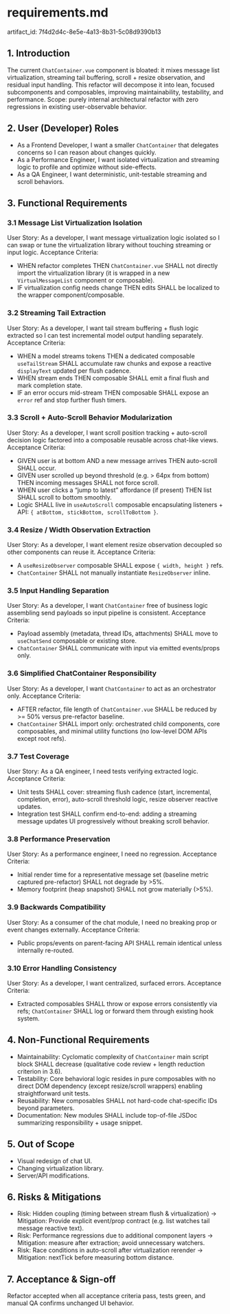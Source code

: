 # requirements.md

artifact_id: 7f4d2d4c-8e5e-4a13-8b31-5c08d9390b13

## 1. Introduction
The current `ChatContainer.vue` component is bloated: it mixes message list virtualization, streaming tail buffering, scroll + resize observation, and residual input handling. This refactor will decompose it into lean, focused subcomponents and composables, improving maintainability, testability, and performance. Scope: purely internal architectural refactor with zero regressions in existing user-observable behavior.

## 2. User (Developer) Roles
- As a Frontend Developer, I want a smaller `ChatContainer` that delegates concerns so I can reason about changes quickly.
- As a Performance Engineer, I want isolated virtualization and streaming logic to profile and optimize without side-effects.
- As a QA Engineer, I want deterministic, unit-testable streaming and scroll behaviors.

## 3. Functional Requirements

### 3.1 Message List Virtualization Isolation
User Story: As a developer, I want message virtualization logic isolated so I can swap or tune the virtualization library without touching streaming or input logic.
Acceptance Criteria:
- WHEN refactor completes THEN `ChatContainer.vue` SHALL not directly import the virtualization library (it is wrapped in a new `VirtualMessageList` component or composable).
- IF virtualization config needs change THEN edits SHALL be localized to the wrapper component/composable.

### 3.2 Streaming Tail Extraction
User Story: As a developer, I want tail stream buffering + flush logic extracted so I can test incremental model output handling separately.
Acceptance Criteria:
- WHEN a model streams tokens THEN a dedicated composable `useTailStream` SHALL accumulate raw chunks and expose a reactive `displayText` updated per flush cadence.
- WHEN stream ends THEN composable SHALL emit a final flush and mark completion state.
- IF an error occurs mid-stream THEN composable SHALL expose an `error` ref and stop further flush timers.

### 3.3 Scroll + Auto-Scroll Behavior Modularization
User Story: As a developer, I want scroll position tracking + auto-scroll decision logic factored into a composable reusable across chat-like views.
Acceptance Criteria:
- GIVEN user is at bottom AND a new message arrives THEN auto-scroll SHALL occur.
- GIVEN user scrolled up beyond threshold (e.g. > 64px from bottom) THEN incoming messages SHALL not force scroll.
- WHEN user clicks a “jump to latest” affordance (if present) THEN list SHALL scroll to bottom smoothly.
- Logic SHALL live in `useAutoScroll` composable encapsulating listeners + API: `{ atBottom, stickBottom, scrollToBottom }`.

### 3.4 Resize / Width Observation Extraction
User Story: As a developer, I want element resize observation decoupled so other components can reuse it.
Acceptance Criteria:
- A `useResizeObserver` composable SHALL expose `{ width, height }` refs.
- `ChatContainer` SHALL not manually instantiate `ResizeObserver` inline.

### 3.5 Input Handling Separation
User Story: As a developer, I want `ChatContainer` free of business logic assembling send payloads so input pipeline is consistent.
Acceptance Criteria:
- Payload assembly (metadata, thread IDs, attachments) SHALL move to `useChatSend` composable or existing store.
- `ChatContainer` SHALL communicate with input via emitted events/props only.

### 3.6 Simplified ChatContainer Responsibility
User Story: As a developer, I want `ChatContainer` to act as an orchestrator only.
Acceptance Criteria:
- AFTER refactor, file length of `ChatContainer.vue` SHALL be reduced by >= 50% versus pre-refactor baseline.
- `ChatContainer` SHALL import only: orchestrated child components, core composables, and minimal utility functions (no low-level DOM APIs except root refs).

### 3.7 Test Coverage
User Story: As a QA engineer, I need tests verifying extracted logic.
Acceptance Criteria:
- Unit tests SHALL cover: streaming flush cadence (start, incremental, completion, error), auto-scroll threshold logic, resize observer reactive updates.
- Integration test SHALL confirm end-to-end: adding a streaming message updates UI progressively without breaking scroll behavior.

### 3.8 Performance Preservation
User Story: As a performance engineer, I need no regression.
Acceptance Criteria:
- Initial render time for a representative message set (baseline metric captured pre-refactor) SHALL not degrade by >5%.
- Memory footprint (heap snapshot) SHALL not grow materially (>5%).

### 3.9 Backwards Compatibility
User Story: As a consumer of the chat module, I need no breaking prop or event changes externally.
Acceptance Criteria:
- Public props/events on parent-facing API SHALL remain identical unless internally re-routed.

### 3.10 Error Handling Consistency
User Story: As a developer, I want centralized, surfaced errors.
Acceptance Criteria:
- Extracted composables SHALL throw or expose errors consistently via refs; `ChatContainer` SHALL log or forward them through existing hook system.

## 4. Non-Functional Requirements
- Maintainability: Cyclomatic complexity of `ChatContainer` main script block SHALL decrease (qualitative code review + length reduction criterion in 3.6).
- Testability: Core behavioral logic resides in pure composables with no direct DOM dependency (except resize/scroll wrappers) enabling straightforward unit tests.
- Reusability: New composables SHALL not hard-code chat-specific IDs beyond parameters.
- Documentation: New modules SHALL include top-of-file JSDoc summarizing responsibility + usage snippet.

## 5. Out of Scope
- Visual redesign of chat UI.
- Changing virtualization library.
- Server/API modifications.

## 6. Risks & Mitigations
- Risk: Hidden coupling (timing between stream flush & virtualization) -> Mitigation: Provide explicit event/prop contract (e.g. list watches tail message reactive text).
- Risk: Performance regressions due to additional component layers -> Mitigation: measure after extraction; avoid unnecessary watchers.
- Risk: Race conditions in auto-scroll after virtualization rerender -> Mitigation: nextTick before measuring bottom distance.

## 7. Acceptance & Sign-off
Refactor accepted when all acceptance criteria pass, tests green, and manual QA confirms unchanged UI behavior.
